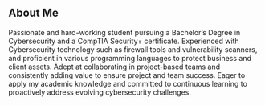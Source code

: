 ## About Me

Passionate and hard-working student pursuing a Bachelor’s Degree in Cybersecurity and a CompTIA Security+ certificate. Experienced with Cybersecurity technology such as firewall tools and vulnerability scanners, and proficient in various programming languages to protect business and client assets. Adept at collaborating in project-based teams and consistently adding value to ensure project and team success. Eager to apply my academic knowledge and committed to continuous learning to proactively address evolving cybersecurity challenges. 


<!--
**DaniellaBoulos/DaniellaBoulos** is a ✨ _special_ ✨ repository because its `README.md` (this file) appears on your GitHub profile.

Here are some ideas to get you started:

- 🔭 I’m currently working on ...
- 🌱 I’m currently learning ...
- 👯 I’m looking to collaborate on ...
- 🤔 I’m looking for help with ...
- 💬 Ask me about ...
- 📫 How to reach me: ...
- 😄 Pronouns: ...
- ⚡ Fun fact: ...
-->

